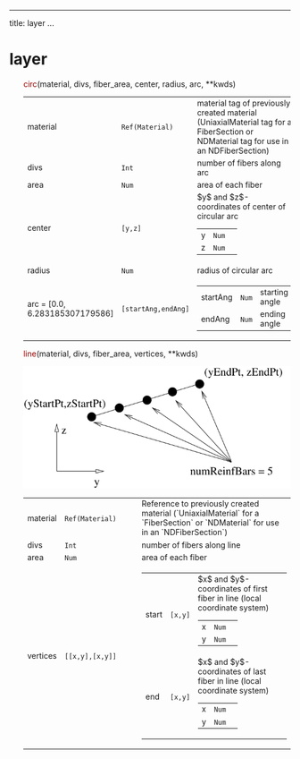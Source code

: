 
---
title: layer
...

<style>
h1 {
    font-family: var(--md-code-font-family);
    color: var(--md-code-fg-color) !important;
    font-feature-settings: "kern";
}
</style>

# layer


<div style="width: 95%; padding-left: 5%">

<span style="font-feature-settings: kern; color: var(--md-code-fg-color) !important; font-family: var(--md-code-font-family);">
    <span style="color:#900">circ</span>(material, divs, fiber_area, center, radius, arc, **kwds)
</span>



<table>
<colgroup>
  <col style="width: 10%" ><col style="width: 30%" ><col style="width: 60%" >
</colgroup>
<tbody>

<tr><td>material</td><td><code>Ref(Material)</code></td><td>material tag of previously created material (UniaxialMaterial tag for a FiberSection or NDMaterial tag for use in an NDFiberSection)</tr>
<tr><td>divs</td><td><code>Int</code></td><td>number of fibers along arc</tr>
<tr><td>area</td><td><code>Num</code></td><td>area of each fiber</tr>
<tr><td>center</td><td><code>[y,z]</code></td><td>$y$ and $z$-coordinates of center of circular arc<table>
<tr><td>y</td><td><code>Num</code></td><td></tr>
<tr><td>z</td><td><code>Num</code></td><td></tr>
</table>
</tr>
<tr><td>radius</td><td><code>Num</code></td><td>radius of circular arc</tr>
<tr><td>arc = [0.0, 6.283185307179586]</td><td><code>[startAng,endAng]</code></td><td><table>
<tr><td>startAng</td><td><code>Num</code></td><td>starting angle</tr>
<tr><td>endAng</td><td><code>Num</code></td><td>ending angle</tr>
</table>
</tr>

</tbody>
</table>
<!-- </blockquote> -->


<!-- <blockquote> -->
<span style="font-feature-settings: kern; color: var(--md-code-fg-color) !important; font-family: var(--md-code-font-family);">
    <span style="color:#900">line</span>(material, divs, fiber_area, vertices, **kwds)
</span>


![](figures/straightLayer.svg)

<table>
<colgroup>
  <col style="width: 10%" ><col style="width: 30%" ><col style="width: 60%" >
</colgroup>
<tbody>

<tr><td>material</td><td><code>Ref(Material)</code></td><td>Reference to previously created material                  (`UniaxialMaterial` for a `FiberSection` or `NDMaterial`                  for use in an `NDFiberSection`)</tr>
<tr><td>divs</td><td><code>Int</code></td><td>number of fibers along line</tr>
<tr><td>area</td><td><code>Num</code></td><td>area of each fiber</tr>
<tr><td>vertices</td><td><code>[[x,y],[x,y]]</code></td><td><table>
<tr><td>start</td><td><code>[x,y]</code></td><td>$x$ and $y$-coordinates of first fiber                        in line (local coordinate system)<table>
<tr><td>x</td><td><code>Num</code></td><td></tr>
<tr><td>y</td><td><code>Num</code></td><td></tr>
</table>
</tr>
<tr><td>end</td><td><code>[x,y]</code></td><td>$x$ and $y$-coordinates of last fiber in line (local coordinate system)<table>
<tr><td>x</td><td><code>Num</code></td><td></tr>
<tr><td>y</td><td><code>Num</code></td><td></tr>
</table>
</tr>
</table>
</tr>
</tbody>
</table>



</div>
